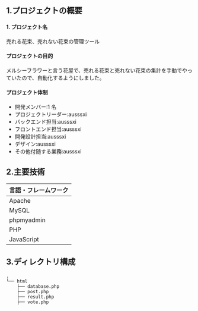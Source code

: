 ## 1.プロジェクトの概要

#### 1. プロジェクト名

売れる花束、売れない花束の管理ツール

#### プロジェクトの目的

メルシーフラワーと言う花屋で、売れる花束と売れない花束の集計を手動でやっていたので、自動化するようにしました。

#### プロジェクト体制

- 開発メンバー:1 名
- プロジェクトリーダー:ausssxi
- バックエンド担当:ausssxi
- フロントエンド担当:ausssxi
- 開発設計担当:ausssxi
- デザイン:ausssxi
- その他付随する業務:ausssxi

## 2.主要技術

| 言語・フレームワーク |
| -------------------- |
| Apache               |
| MySQL                |
| phpmyadmin           | 
| PHP                  | 
| JavaScript           | 

## 3.ディレクトリ構成

```
.
└── html
    ├── database.php
    ├── post.php
    ├── result.php
    ├── vote.php

```
